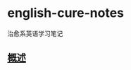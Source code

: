 # english-cure-notes
治愈系英语学习笔记

## [概述](https://github.com/JTR354/english-cure-notes/issues/1#issue-544856566)
